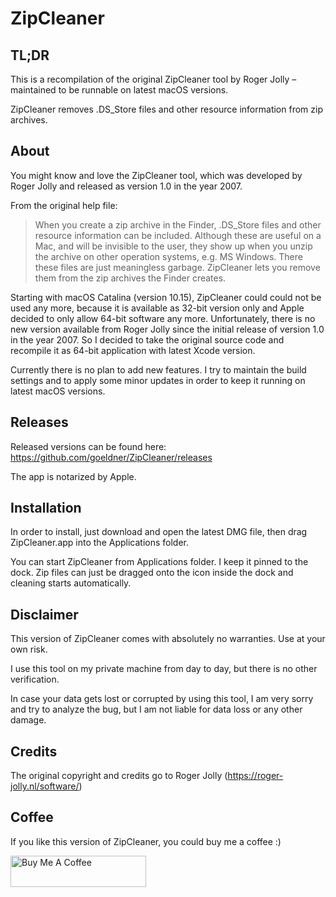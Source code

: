 # ZipCleaner

## TL;DR

This is a recompilation of the original ZipCleaner tool by Roger Jolly – maintained to be
runnable on latest macOS versions.

ZipCleaner removes .DS_Store files and other resource information from zip archives.

## About

You might know and love the ZipCleaner tool, which was developed by Roger Jolly and
released as version 1.0 in the year 2007.

From the original help file:

> When you create a zip archive in the Finder, .DS_Store files and other resource
> information can be included. Although these are useful on a Mac, and will be invisible
> to the user, they show up when you unzip the archive on other operation systems, e.g.
> MS Windows. There these files are just meaningless garbage. ZipCleaner lets you remove
> them from the zip archives the Finder creates.

Starting with macOS Catalina (version 10.15), ZipCleaner could could not be used any
more, because it is available as 32-bit version only and Apple decided to only allow
64-bit software any more. Unfortunately, there is no new version available from Roger
Jolly since the initial release of version 1.0 in the year 2007. So I decided to take the
original source code and recompile it as 64-bit application with latest Xcode version.

Currently there is no plan to add new features. I try to maintain the build settings and
to apply some minor updates in order to keep it running on latest macOS versions.

## Releases

Released versions can be found here: https://github.com/goeldner/ZipCleaner/releases

The app is notarized by Apple.

## Installation

In order to install, just download and open the latest DMG file, then drag ZipCleaner.app
into the Applications folder.

You can start ZipCleaner from Applications folder. I keep it pinned to the dock. Zip
files can just be dragged onto the icon inside the dock and cleaning starts automatically.

## Disclaimer

This version of ZipCleaner comes with absolutely no warranties. Use at your own risk.

I use this tool on my private machine from day to day, but there is no other verification.

In case your data gets lost or corrupted by using this tool, I am very sorry and try to
analyze the bug, but I am not liable for data loss or any other damage.

## Credits

The original copyright and credits go to Roger Jolly (https://roger-jolly.nl/software/)

## Coffee

If you like this version of ZipCleaner, you could buy me a coffee :)

<a href="https://www.buymeacoffee.com/goeldner" target="_blank"><img src="https://cdn.buymeacoffee.com/buttons/default-orange.png" alt="Buy Me A Coffee" height="50" width="217"></a>
